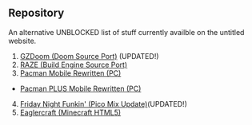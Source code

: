 ## Repository
An alternative UNBLOCKED list of stuff currently availble on the untitled website.

1. <a href="https://drive.google.com/file/d/1t512ll1nb9Nh3z8TJQkg1A3dGDMPqh_2/view?usp=sharing">GZDoom (Doom Source Port)</a> (UPDATED!)
2. <a href="https://drive.google.com/file/d/1XUDkaALXTiMpKJUEni-L3eZU53hpVfVV/view?usp=drive_link">RAZE (Build Engine Source Port)</a>
3. <a href="https://drive.google.com/file/d/1xfZLUrwgVIcwpbsiZb_3HC6apmyHyKi8/view?usp=drive_link">Pacman Mobile Rewritten (PC)</a>
- <a href="https://drive.google.com/file/d/1FFgOhp2AR9Foj5tCC4lcYf9SmDvDfIxi/view?usp=drive_link">Pacman PLUS Mobile Rewritten (PC)</a>
4. <a href="https://drive.google.com/file/d/1IqXGz9TopT2r-HYLawduUJ6Z-5akUqsH/view?usp=drive_link">Friday Night Funkin' (Pico Mix Update)</a>(UPDATED!)
5. <a href="https://drive.google.com/file/d/1NSGJ96ajEUv6nB0IgZ0fvzGkZT3q8a3I/view?usp=sharing">Eaglercraft (Minecraft HTML5)</a>
